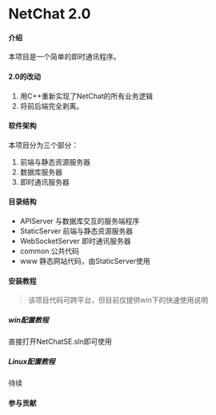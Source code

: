 # NetChat 2.0

#### 介绍
本项目是一个简单的即时通讯程序。

#### 2.0的改动
1. 用C++重新实现了NetChat的所有业务逻辑
2. 将前后端完全剥离。

#### 软件架构
本项目分为三个部分：
1. 前端与静态资源服务器
2. 数据库服务器
3. 即时通讯服务器

#### 目录结构
- APIServer 与数据库交互的服务端程序
- StaticServer 前端与静态资源服务器
- WebSocketServer 即时通讯服务器
- common 公共代码
- www 静态网站代码，由StaticServer使用

#### 安装教程
>该项目代码可跨平台，但目前仅提供win下的快速使用说明

##### win配置教程
直接打开NetChatSE.sln即可使用

##### Linux配置教程
待续

#### 参与贡献




